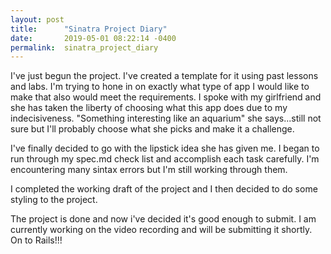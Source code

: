 ```yaml
---
layout: post
title:      "Sinatra Project Diary"
date:       2019-05-01 08:22:14 -0400
permalink:  sinatra_project_diary
---
```



I've just begun the project. I've created a template for it using past lessons and labs. I'm trying to hone in on exactly what type of app I would like to make that also would meet the requirements. I spoke with my girlfriend and she has taken the liberty of choosing what this app does due to my indecisiveness. "Something interesting like an aquarium" she says...still not sure but I'll probably choose what she picks and make it a challenge.

I've finally decided to go with the lipstick idea she has given me. I began to run through my spec.md check list and accomplish each task carefully. I'm encountering many sintax errors but I'm still working through them.

I completed the working draft of the project and I then decided to do some styling to the project.

The project is done and now i've decided it's good enough to submit. I am currently working on the video recording and will be submitting it shortly. On to Rails!!!
